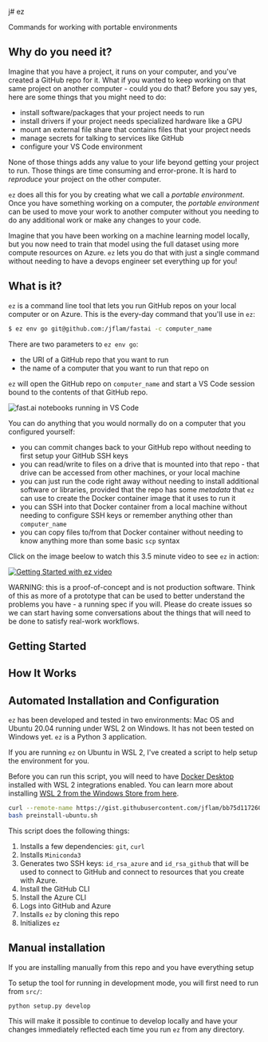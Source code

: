 j# ez

Commands for working with portable environments

## Why do you need it?

Imagine that you have a project, it runs on your computer, and you've created
a GitHub repo for it. What if you wanted to keep working on that same project
on another computer - could you do that? Before you say yes, here are some
things that you might need to do:

- install software/packages that your project needs to run
- install drivers if your project needs specialized hardware like a GPU
- mount an external file share that contains files that your project needs
- manage secrets for talking to services like GitHub
- configure your VS Code environment

None of those things adds any value to your life beyond getting your project
to run. Those things are time consuming and error-prone. It is hard to 
_reproduce_ your project on the other computer.

`ez` does all this for you by creating what we call a _portable environment_.
Once you have something working on a computer, the _portable environment_ can
be used to move your work to another computer without you needing to do
any additional work or make any changes to your code.

Imagine that you have been working on a machine learning model locally, but
you now need to train that model using the full dataset using more compute
resources on Azure. `ez` lets you do that with just a single command without
needing to have a devops engineer set everything up for you!

## What is it?

`ez` is a command line tool that lets you run GitHub repos on your local
computer or on Azure. This is the every-day command that you'll use in `ez`:

```sh
$ ez env go git@github.com:/jflam/fastai -c computer_name
```

There are two parameters to `ez env go`:

- the URI of a GitHub repo that you want to run
- the name of a computer that you want to run that repo on

`ez` will open the GitHub repo on `computer_name` and start a VS Code session
bound to the contents of that GitHub repo. 

![fast.ai notebooks running in VS Code](./images/screenshot.png|width=500)

You can do anything that you would normally do on a computer that you
configured yourself:

- you can commit changes back to your GitHub repo without needing to first
  setup your GitHub SSH keys
- you can read/write to files on a drive that is mounted into that repo - that
  drive can be accessed from other machines, or your local machine
- you can just run the code right away without needing to install additional
  software or libraries, provided that the repo has some _metadata_ that `ez`
  can use to create the Docker container image that it uses to run it
- you can SSH into that Docker container from a local machine without needing
  to configure SSH keys or remember anything other than `computer_name`
- you can copy files to/from that Docker container without needing to know
  anything more than some basic `scp` syntax

Click on the image beelow to watch this 3.5 minute video to see `ez` in action:

[![Getting Started with ez video](http://img.youtube.com/vi/u1nmx2rd5Jk/0.jpg)](http://www.youtube.com/watch?v=u1nmx2rd5Jk "Getting Started with ez and fast.ai")

WARNING: this is a proof-of-concept and is not production software. Think of
this as more of a prototype that can be used to better understand the problems
you have - a running spec if you will. Please do create issues so we can start
having some conversations about the things that will need to be done to 
satisfy real-work workflows.

## Getting Started


## How It Works

## Automated Installation and Configuration

`ez` has been developed and tested in two environments: Mac OS and Ubuntu
20.04 running under WSL 2 on Windows. It has not been tested on Windows yet. 
`ez` is a Python 3 application.

If you are running `ez` on Ubuntu in WSL 2, I've created a script to help
setup the environment for you. 

Before you can run this script, you will need to have [Docker
Desktop](https://docs.microsoft.com/en-us/windows/wsl/tutorials/wsl-containers)
installed with WSL 2 integrations enabled. You can learn more about installing
[WSL 2 from the Windows Store from
here](https://devblogs.microsoft.com/commandline/a-preview-of-wsl-in-the-microsoft-store-is-now-available/).

```sh
curl --remote-name https://gist.githubusercontent.com/jflam/bb75d1172607eba59edfec0157fa724b/raw/f4fdee178235d9a658be47ba1efd708b03e2d968/preinstall-ubuntu.sh
bash preinstall-ubuntu.sh
```

This script does the following things:

1. Installs a few dependencies: `git`, `curl`
1. Installs `Miniconda3`
1. Generates two SSH keys: `id_rsa_azure` and `id_rsa_github` that will be 
used to connect to GitHub and connect to resources that you create with
Azure.
1. Install the GitHub CLI
1. Install the Azure CLI
1. Logs into GitHub and Azure
1. Installs `ez` by cloning this repo
1. Initializes `ez`

## Manual installation

If you are installing manually from this repo and you have everything setup

To setup the tool for running in development mode, you will first need to
run from `src/`:

```
python setup.py develop
```

This will make it possible to continue to develop locally and have your 
changes immediately reflected each time you run `ez` from any directory.
